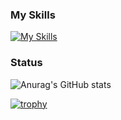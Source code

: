 
<!--
**karuta0825/karuta0825** is a ✨ _special_ ✨ repository because its `README.md` (this file) appears on your GitHub profile.

Here are some ideas to get you started:

- 🔭 I’m currently working on ...
- 🌱 I’m currently learning ...
- 👯 I’m looking to collaborate on ...
- 🤔 I’m looking for help with ...
- 💬 Ask me about ...
- 📫 How to reach me: ...
- 😄 Pronouns: ...
- ⚡ Fun fact: ...
-->

### My Skills
[![My Skills](https://skillicons.dev/icons?i=js,ts,clojure,python,java,c,react,aws,github)](https://skillicons.dev)

### Status
![Anurag's GitHub stats](https://github-readme-stats.vercel.app/api?username=karuta0825&count_private=true)

[![trophy](https://github-profile-trophy.vercel.app/?username=karuta0825)](https://github.com/ryo-ma/github-profile-trophy)
